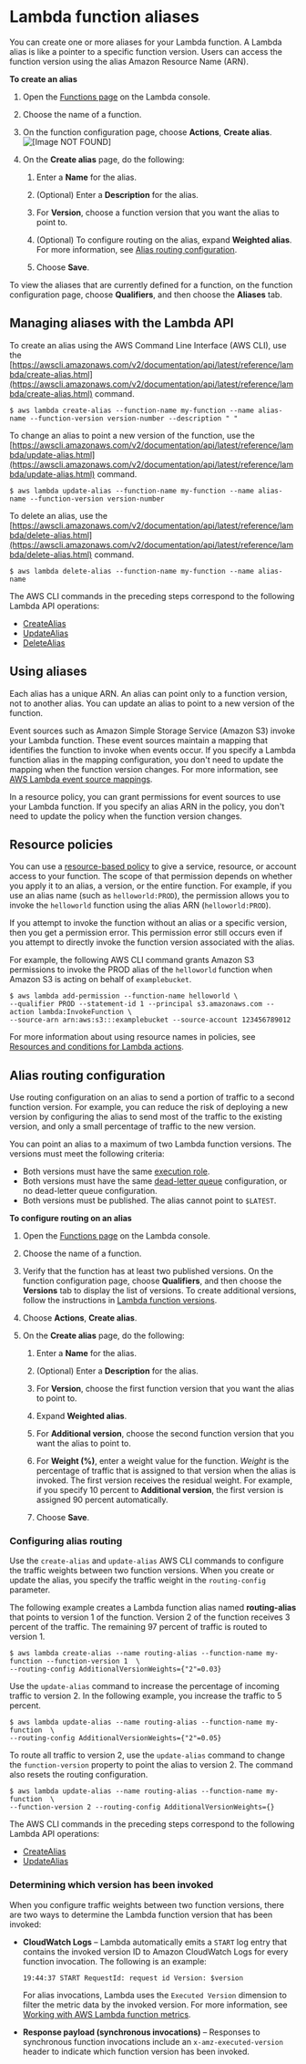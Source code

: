 # Lambda function aliases<a name="configuration-aliases"></a>

You can create one or more aliases for your Lambda function\. A Lambda alias is like a pointer to a specific function version\. Users can access the function version using the alias Amazon Resource Name \(ARN\)\.

**To create an alias**

1. Open the [Functions page](https://console.aws.amazon.com/lambda/home#/functions) on the Lambda console\.

1. Choose the name of a function\.

1. On the function configuration page, choose **Actions**, **Create alias**\.  
![\[Image NOT FOUND\]](http://docs.aws.amazon.com/lambda/latest/dg/images/version-actions.png)

1. On the **Create alias** page, do the following:

   1. Enter a **Name** for the alias\.

   1. \(Optional\) Enter a **Description** for the alias\.

   1. For **Version**, choose a function version that you want the alias to point to\.

   1. \(Optional\) To configure routing on the alias, expand **Weighted alias**\. For more information, see [Alias routing configuration](#configuring-alias-routing)\.

   1. Choose **Save**\.

To view the aliases that are currently defined for a function, on the function configuration page, choose **Qualifiers**, and then choose the **Aliases** tab\.

## Managing aliases with the Lambda API<a name="versioning-aliases-api"></a>

To create an alias using the AWS Command Line Interface \(AWS CLI\), use the [https://awscli.amazonaws.com/v2/documentation/api/latest/reference/lambda/create-alias.html](https://awscli.amazonaws.com/v2/documentation/api/latest/reference/lambda/create-alias.html) command\.

```
$ aws lambda create-alias --function-name my-function --name alias-name --function-version version-number --description " "
```

To change an alias to point a new version of the function, use the [https://awscli.amazonaws.com/v2/documentation/api/latest/reference/lambda/update-alias.html](https://awscli.amazonaws.com/v2/documentation/api/latest/reference/lambda/update-alias.html) command\.

```
$ aws lambda update-alias --function-name my-function --name alias-name --function-version version-number 
```

To delete an alias, use the [https://awscli.amazonaws.com/v2/documentation/api/latest/reference/lambda/delete-alias.html](https://awscli.amazonaws.com/v2/documentation/api/latest/reference/lambda/delete-alias.html) command\.

```
$ aws lambda delete-alias --function-name my-function --name alias-name 
```

 The AWS CLI commands in the preceding steps correspond to the following Lambda API operations:
+ [CreateAlias](API_CreateAlias.md)
+ [UpdateAlias](API_UpdateAlias.md)
+ [DeleteAlias](API_DeleteAlias.md)

## Using aliases<a name="using-aliases"></a>

Each alias has a unique ARN\. An alias can point only to a function version, not to another alias\. You can update an alias to point to a new version of the function\.

Event sources such as Amazon Simple Storage Service \(Amazon S3\) invoke your Lambda function\. These event sources maintain a mapping that identifies the function to invoke when events occur\. If you specify a Lambda function alias in the mapping configuration, you don't need to update the mapping when the function version changes\. For more information, see [AWS Lambda event source mappings](invocation-eventsourcemapping.md)\.

In a resource policy, you can grant permissions for event sources to use your Lambda function\. If you specify an alias ARN in the policy, you don't need to update the policy when the function version changes\.

## Resource policies<a name="versioning-permissions-alias"></a>

You can use a [resource\-based policy](access-control-resource-based.md) to give a service, resource, or account access to your function\. The scope of that permission depends on whether you apply it to an alias, a version, or the entire function\. For example, if you use an alias name \(such as `helloworld:PROD`\), the permission allows you to invoke the `helloworld` function using the alias ARN \(`helloworld:PROD`\)\.

If you attempt to invoke the function without an alias or a specific version, then you get a permission error\. This permission error still occurs even if you attempt to directly invoke the function version associated with the alias\.

For example, the following AWS CLI command grants Amazon S3 permissions to invoke the PROD alias of the `helloworld` function when Amazon S3 is acting on behalf of `examplebucket`\.

```
$ aws lambda add-permission --function-name helloworld \
--qualifier PROD --statement-id 1 --principal s3.amazonaws.com --action lambda:InvokeFunction \
--source-arn arn:aws:s3:::examplebucket --source-account 123456789012
```

For more information about using resource names in policies, see [Resources and conditions for Lambda actions](lambda-api-permissions-ref.md)\.

## Alias routing configuration<a name="configuring-alias-routing"></a>

Use routing configuration on an alias to send a portion of traffic to a second function version\. For example, you can reduce the risk of deploying a new version by configuring the alias to send most of the traffic to the existing version, and only a small percentage of traffic to the new version\.

You can point an alias to a maximum of two Lambda function versions\. The versions must meet the following criteria:
+ Both versions must have the same [execution role](lambda-intro-execution-role.md)\.
+ Both versions must have the same [dead\-letter queue](https://docs.aws.amazon.com/lambda/latest/dg/invocation-async.html#dlq) configuration, or no dead\-letter queue configuration\.
+ Both versions must be published\. The alias cannot point to `$LATEST`\.

**To configure routing on an alias**

1. Open the [Functions page](https://console.aws.amazon.com/lambda/home#/functions) on the Lambda console\.

1. Choose the name of a function\.

1. Verify that the function has at least two published versions\. On the function configuration page, choose **Qualifiers**, and then choose the **Versions** tab to display the list of versions\. To create additional versions, follow the instructions in [Lambda function versions](configuration-versions.md)\.

1. Choose **Actions**, **Create alias**\.

1. On the **Create alias** page, do the following:

   1. Enter a **Name** for the alias\.

   1. \(Optional\) Enter a **Description** for the alias\.

   1. For **Version**, choose the first function version that you want the alias to point to\.

   1. Expand **Weighted alias**\.

   1. For **Additional version**, choose the second function version that you want the alias to point to\.

   1. For **Weight \(%\)**, enter a weight value for the function\. *Weight* is the percentage of traffic that is assigned to that version when the alias is invoked\. The first version receives the residual weight\. For example, if you specify 10 percent to **Additional version**, the first version is assigned 90 percent automatically\.

   1. Choose **Save**\.

### Configuring alias routing<a name="configuring-routing"></a>

Use the `create-alias` and `update-alias` AWS CLI commands to configure the traffic weights between two function versions\. When you create or update the alias, you specify the traffic weight in the `routing-config` parameter\.

The following example creates a Lambda function alias named **routing\-alias** that points to version 1 of the function\. Version 2 of the function receives 3 percent of the traffic\. The remaining 97 percent of traffic is routed to version 1\.

```
$ aws lambda create-alias --name routing-alias --function-name my-function --function-version 1  \
--routing-config AdditionalVersionWeights={"2"=0.03}
```

Use the `update-alias` command to increase the percentage of incoming traffic to version 2\. In the following example, you increase the traffic to 5 percent\.

```
$ aws lambda update-alias --name routing-alias --function-name my-function  \
--routing-config AdditionalVersionWeights={"2"=0.05}
```

To route all traffic to version 2, use the `update-alias` command to change the `function-version` property to point the alias to version 2\. The command also resets the routing configuration\.

```
$ aws lambda update-alias --name routing-alias --function-name my-function  \ 
--function-version 2 --routing-config AdditionalVersionWeights={}
```

 The AWS CLI commands in the preceding steps correspond to the following Lambda API operations:
+ [CreateAlias](API_CreateAlias.md)
+ [UpdateAlias](API_UpdateAlias.md)

### Determining which version has been invoked<a name="determining-routing-version"></a>

When you configure traffic weights between two function versions, there are two ways to determine the Lambda function version that has been invoked:
+ **CloudWatch Logs** – Lambda automatically emits a `START` log entry that contains the invoked version ID to Amazon CloudWatch Logs for every function invocation\. The following is an example:

  `19:44:37 START RequestId: request id Version: $version ` 

  For alias invocations, Lambda uses the `Executed Version` dimension to filter the metric data by the invoked version\. For more information, see [Working with AWS Lambda function metrics](monitoring-metrics.md)\.
+ **Response payload \(synchronous invocations\)** – Responses to synchronous function invocations include an `x-amz-executed-version` header to indicate which function version has been invoked\.

 